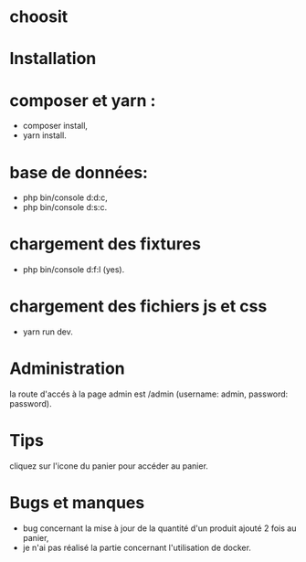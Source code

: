 # choosit

# Installation

# composer et yarn :
- composer install,
- yarn install.

# base de données:
- php bin/console d:d:c,
- php bin/console d:s:c.

# chargement des fixtures
- php bin/console d:f:l (yes).

# chargement des fichiers js et css
- yarn run dev.

# Administration

la route d'accés à la page admin est /admin (username: admin, password: password).

# Tips

cliquez sur l'icone du panier pour accéder au panier.

# Bugs et manques

- bug concernant la mise à jour de la quantité d'un produit ajouté 2 fois au panier,
- je n'ai pas réalisé la partie concernant l'utilisation de docker.
